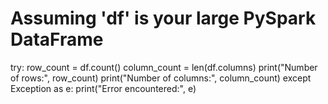# Assuming 'df' is your large PySpark DataFrame
try:
    row_count = df.count()
    column_count = len(df.columns)
    print("Number of rows:", row_count)
    print("Number of columns:", column_count)
except Exception as e:
    print("Error encountered:", e)
